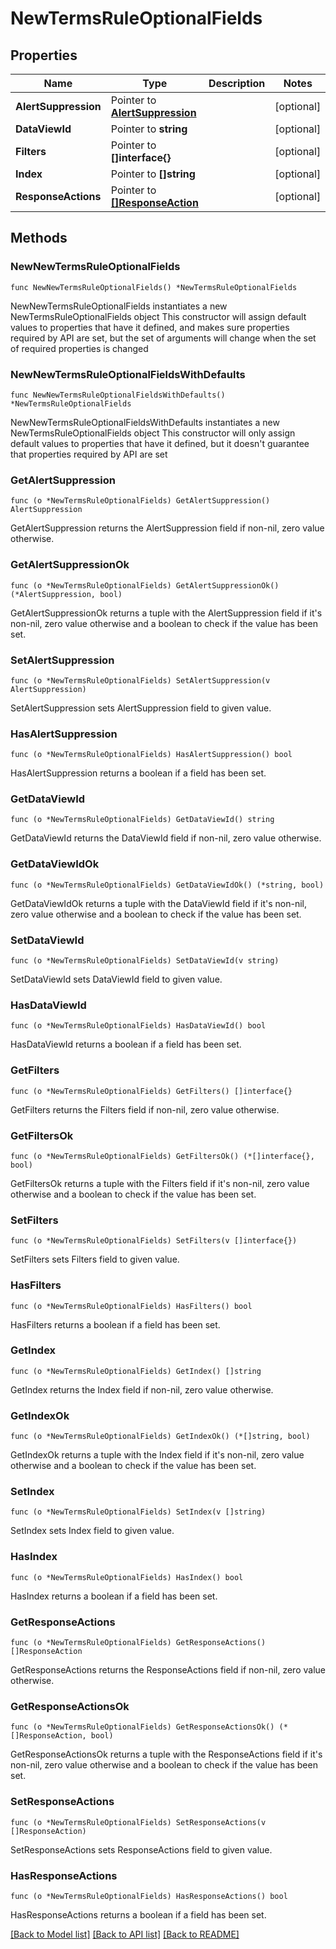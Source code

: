 # NewTermsRuleOptionalFields

## Properties

Name | Type | Description | Notes
------------ | ------------- | ------------- | -------------
**AlertSuppression** | Pointer to [**AlertSuppression**](AlertSuppression.md) |  | [optional] 
**DataViewId** | Pointer to **string** |  | [optional] 
**Filters** | Pointer to **[]interface{}** |  | [optional] 
**Index** | Pointer to **[]string** |  | [optional] 
**ResponseActions** | Pointer to [**[]ResponseAction**](ResponseAction.md) |  | [optional] 

## Methods

### NewNewTermsRuleOptionalFields

`func NewNewTermsRuleOptionalFields() *NewTermsRuleOptionalFields`

NewNewTermsRuleOptionalFields instantiates a new NewTermsRuleOptionalFields object
This constructor will assign default values to properties that have it defined,
and makes sure properties required by API are set, but the set of arguments
will change when the set of required properties is changed

### NewNewTermsRuleOptionalFieldsWithDefaults

`func NewNewTermsRuleOptionalFieldsWithDefaults() *NewTermsRuleOptionalFields`

NewNewTermsRuleOptionalFieldsWithDefaults instantiates a new NewTermsRuleOptionalFields object
This constructor will only assign default values to properties that have it defined,
but it doesn't guarantee that properties required by API are set

### GetAlertSuppression

`func (o *NewTermsRuleOptionalFields) GetAlertSuppression() AlertSuppression`

GetAlertSuppression returns the AlertSuppression field if non-nil, zero value otherwise.

### GetAlertSuppressionOk

`func (o *NewTermsRuleOptionalFields) GetAlertSuppressionOk() (*AlertSuppression, bool)`

GetAlertSuppressionOk returns a tuple with the AlertSuppression field if it's non-nil, zero value otherwise
and a boolean to check if the value has been set.

### SetAlertSuppression

`func (o *NewTermsRuleOptionalFields) SetAlertSuppression(v AlertSuppression)`

SetAlertSuppression sets AlertSuppression field to given value.

### HasAlertSuppression

`func (o *NewTermsRuleOptionalFields) HasAlertSuppression() bool`

HasAlertSuppression returns a boolean if a field has been set.

### GetDataViewId

`func (o *NewTermsRuleOptionalFields) GetDataViewId() string`

GetDataViewId returns the DataViewId field if non-nil, zero value otherwise.

### GetDataViewIdOk

`func (o *NewTermsRuleOptionalFields) GetDataViewIdOk() (*string, bool)`

GetDataViewIdOk returns a tuple with the DataViewId field if it's non-nil, zero value otherwise
and a boolean to check if the value has been set.

### SetDataViewId

`func (o *NewTermsRuleOptionalFields) SetDataViewId(v string)`

SetDataViewId sets DataViewId field to given value.

### HasDataViewId

`func (o *NewTermsRuleOptionalFields) HasDataViewId() bool`

HasDataViewId returns a boolean if a field has been set.

### GetFilters

`func (o *NewTermsRuleOptionalFields) GetFilters() []interface{}`

GetFilters returns the Filters field if non-nil, zero value otherwise.

### GetFiltersOk

`func (o *NewTermsRuleOptionalFields) GetFiltersOk() (*[]interface{}, bool)`

GetFiltersOk returns a tuple with the Filters field if it's non-nil, zero value otherwise
and a boolean to check if the value has been set.

### SetFilters

`func (o *NewTermsRuleOptionalFields) SetFilters(v []interface{})`

SetFilters sets Filters field to given value.

### HasFilters

`func (o *NewTermsRuleOptionalFields) HasFilters() bool`

HasFilters returns a boolean if a field has been set.

### GetIndex

`func (o *NewTermsRuleOptionalFields) GetIndex() []string`

GetIndex returns the Index field if non-nil, zero value otherwise.

### GetIndexOk

`func (o *NewTermsRuleOptionalFields) GetIndexOk() (*[]string, bool)`

GetIndexOk returns a tuple with the Index field if it's non-nil, zero value otherwise
and a boolean to check if the value has been set.

### SetIndex

`func (o *NewTermsRuleOptionalFields) SetIndex(v []string)`

SetIndex sets Index field to given value.

### HasIndex

`func (o *NewTermsRuleOptionalFields) HasIndex() bool`

HasIndex returns a boolean if a field has been set.

### GetResponseActions

`func (o *NewTermsRuleOptionalFields) GetResponseActions() []ResponseAction`

GetResponseActions returns the ResponseActions field if non-nil, zero value otherwise.

### GetResponseActionsOk

`func (o *NewTermsRuleOptionalFields) GetResponseActionsOk() (*[]ResponseAction, bool)`

GetResponseActionsOk returns a tuple with the ResponseActions field if it's non-nil, zero value otherwise
and a boolean to check if the value has been set.

### SetResponseActions

`func (o *NewTermsRuleOptionalFields) SetResponseActions(v []ResponseAction)`

SetResponseActions sets ResponseActions field to given value.

### HasResponseActions

`func (o *NewTermsRuleOptionalFields) HasResponseActions() bool`

HasResponseActions returns a boolean if a field has been set.


[[Back to Model list]](../README.md#documentation-for-models) [[Back to API list]](../README.md#documentation-for-api-endpoints) [[Back to README]](../README.md)


